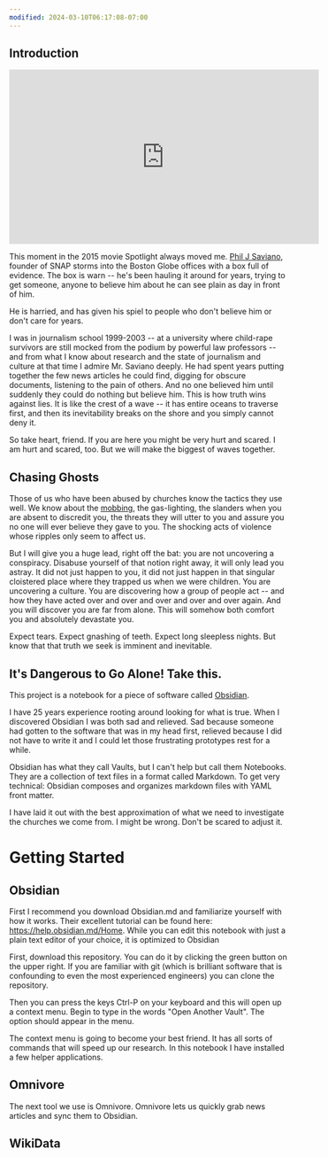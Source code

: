 ```yaml
---
modified: 2024-03-10T06:17:08-07:00
---
```


## Introduction

<iframe width="560" height="315" src="https://www.youtube.com/embed/Tm8Y7wzogZo?si=i005SI0x0dMhhG7f" title="YouTube video player" frameborder="0" allow="accelerometer; autoplay; clipboard-write; encrypted-media; gyroscope; picture-in-picture; web-share" allowfullscreen></iframe>

This moment in the 2015 movie Spotlight always moved me. [Phil J Saviano](https://en.wikipedia.org/wiki/Phil_Saviano), founder of SNAP storms into the Boston Globe offices with a box full of evidence. The box is warn -- he's been hauling it around for years, trying to get someone, anyone to believe him about he can see plain as day in front of him.

He is harried, and has given his spiel to people who don't believe him or don't care for years.

I was in journalism school 1999-2003 -- at a university where child-rape survivors are still mocked from the podium by powerful law professors -- and from what I know about research and the state of journalism and culture at that time I admire Mr. Saviano deeply. He had spent years putting together the few news articles he could find, digging for obscure documents, listening to the pain of others. And no one believed him until suddenly they could do nothing but believe him. This is how truth wins against lies. It is like the crest of a wave -- it has entire oceans to traverse first, and then its inevitability breaks on the shore and you simply cannot deny it. 

So take heart, friend.  If you are here you might be very hurt and scared. I am hurt and scared, too. But we will make the biggest of waves together.

## Chasing Ghosts

Those of us who have been abused by churches know the tactics they use well. We know about the [mobbing](https://en.wikipedia.org/wiki/Mobbing), the gas-lighting, the slanders when you are absent to discredit you, the threats they will utter to you and assure you no one will ever believe they gave to you. The shocking acts of violence whose ripples only seem to affect us.

But I will give you a huge lead, right off the bat: you are not uncovering a conspiracy. Disabuse yourself of that notion right away, it will only lead you astray.  It did not just happen to you, it did not just happen in that singular cloistered place where they trapped us when we were children.  You are uncovering a culture. You are discovering how a group of people act -- and how they have acted over and over and over and over and over again. And you will discover you are far from alone. This will somehow both comfort you and absolutely devastate you. 

Expect tears. Expect gnashing of teeth. Expect long sleepless nights. But know that that truth we seek is imminent and inevitable.
## It's Dangerous to Go Alone! Take this.

This project is a notebook for a piece of software called [Obsidian](https://obsidian.md). 

I have 25 years experience rooting around looking for what is true. When I discovered Obsidian I was both sad and relieved. Sad because someone had gotten to the software that was in my head first, relieved because I did not have to write it and I could let those frustrating prototypes rest for a while.

Obsidian has what they call Vaults, but I can't help but call them Notebooks. They are a collection of text files in a format called Markdown. To get very technical: Obsidian composes and organizes markdown files with YAML front matter. 

I have laid it out with the best approximation of what we need to investigate the churches we come from. I might be wrong. Don't be scared to adjust it. 

# Getting Started

## Obsidian

First I recommend you download Obsidian.md and familiarize yourself with how it works. Their excellent tutorial can be found here: https://help.obsidian.md/Home.  While you can edit this notebook with just a plain text editor of your choice, it is optimized to Obsidian

First, download this repository. You can do it by clicking the green button on the upper right. If you are familiar with git (which is brilliant software that is confounding to even the most experienced engineers) you can clone the repository. 

Then you can press the keys Ctrl-P on your keyboard and this will open up a context menu. Begin to type in the words "Open Another Vault". The option should appear in the menu. 

The context menu is going to become your best friend. It has all sorts of commands that will speed up our research. In this notebook I have installed a few helper applications. 

## Omnivore

The next tool we use is Omnivore. Omnivore lets us quickly grab news articles and sync them to Obsidian. 


## WikiData


